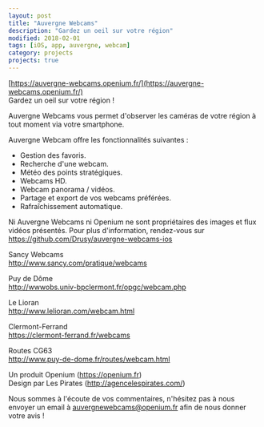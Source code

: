 ```yaml
---
layout: post
title: "Auvergne Webcams"
description: "Gardez un oeil sur votre région"
modified: 2018-02-01
tags: [iOS, app, auvergne, webcam]
category: projects
projects: true
---
```


[https://auvergne-webcams.openium.fr/](https://auvergne-webcams.openium.fr/)  
Gardez un oeil sur votre région !

Auvergne Webcams vous permet d'observer les caméras de votre région à tout moment via votre smartphone.

Auvergne Webcam offre les fonctionnalités suivantes :

- Gestion des favoris.
- Recherche d'une webcam.
- Météo des points stratégiques.
- Webcams HD.
- Webcam panorama / vidéos.
- Partage et export de vos webcams préférées.
- Rafraîchissement automatique.

Ni Auvergne Webcams ni Openium ne sont propriétaires des images et flux vidéos présentés. Pour plus d'information, rendez-vous sur https://github.com/Drusy/auvergne-webcams-ios

Sancy Webcams  
http://www.sancy.com/pratique/webcams

Puy de Dôme  
http://wwwobs.univ-bpclermont.fr/opgc/webcam.php

Le Lioran  
http://www.lelioran.com/webcam.html

Clermont-Ferrand  
https://clermont-ferrand.fr/webcams

Routes CG63  
http://www.puy-de-dome.fr/routes/webcam.html

Un produit Openium (https://openium.fr)  
Design par Les Pirates (http://agencelespirates.com/)

Nous sommes à l'écoute de vos commentaires, n'hésitez pas à nous envoyer un email à auvergnewebcams@openium.fr afin de nous donner votre avis !